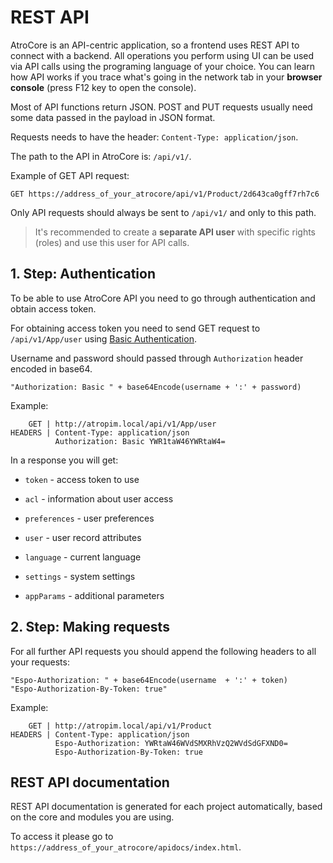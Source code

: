 # REST API

AtroCore is an API-centric application, so a frontend uses REST API to connect with a backend. 
All operations you perform using UI can be used via API calls using the programing language of your choice. 
You can learn how API works if you trace what's going in the network tab in your **browser console** (press F12 key to open the console).

Most of API functions return JSON. POST and PUT requests usually need some data passed in the payload in JSON format.

Requests needs to have the header: `Content-Type: application/json`.

The path to the API in AtroCore is: `/api/v1/`. 

Example of GET API request: 

```
GET https://address_of_your_atrocore/api/v1/Product/2d643ca0gff7rh7c6
```
Only API requests should always be sent to `/api/v1/` and only to this path.

> It's recommended to create a **separate API user** with specific rights (roles) and use this user for API calls.

## 1. Step: Authentication

To be able to use AtroCore API you need to go through authentication and obtain access token. 

For obtaining access token you need to send GET request to `/api/v1/App/user` using [Basic Authentication](http://en.wikipedia.org/wiki/Basic_access_authentication). 

Username and password should passed through `Authorization` header encoded in base64.
```
"Authorization: Basic " + base64Encode(username + ':' + password)
```

Example:
```
    GET | http://atropim.local/api/v1/App/user
HEADERS | Content-Type: application/json
          Authorization: Basic YWR1taW46YWRtaW4=
```
In a response you will get:

* `token` - access token to use

* `acl` - information about user access

* `preferences` - user preferences

* `user` - user record attributes

* `language` - current language

* `settings` - system settings

* `appParams` - additional parameters

## 2. Step: Making requests

For all further API requests you should append the following headers to all your requests:

```
"Espo-Authorization: " + base64Encode(username  + ':' + token)
"Espo-Authorization-By-Token: true"
```

Example:

```
    GET | http://atropim.local/api/v1/Product
HEADERS | Content-Type: application/json
          Espo-Authorization: YWRtaW46WVdSMXRhVzQ2WVdSdGFXND0=
          Espo-Authorization-By-Token: true 
```

## REST API documentation
REST API documentation is generated for each project automatically, based on the core and modules you are using. 

To access it please go to `https://address_of_your_atrocore/apidocs/index.html`.
